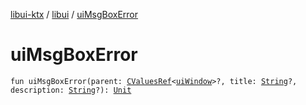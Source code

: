 [libui-ktx](../index.md) / [libui](index.md) / [uiMsgBoxError](./ui-msg-box-error.md)

# uiMsgBoxError

`fun uiMsgBoxError(parent: `[`CValuesRef`](../kotlinx.cinterop/-c-values-ref/index.md)`<`[`uiWindow`](ui-window.md)`>?, title: `[`String`](https://kotlinlang.org/api/latest/jvm/stdlib/kotlin/-string/index.html)`?, description: `[`String`](https://kotlinlang.org/api/latest/jvm/stdlib/kotlin/-string/index.html)`?): `[`Unit`](https://kotlinlang.org/api/latest/jvm/stdlib/kotlin/-unit/index.html)